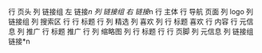 行 页头
    列 链接组 左
        链接*n
    列 链接组 右
        链接*n
行 主体
    行 导航 页面
        列 logo
        列 链接组
        列 搜索区
    行
        行 标题
        行 
            列 精选
                列 喜欢
                列 
                    行 标题 喜欢
                    行 内容 
                    行 元信息
            列 推广
                行 标题 推广
                行 
                    列 缩略图
                    列 
                        行 标题
                        行 
行 页脚
    列 元信息
    列 链接组
        链接*n